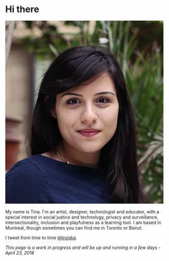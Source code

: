 # Hi there

![image](https://github.com/troiska/troiska.github.io/blob/master/portrait.png)

My name is Tina. I'm an artist, designer, technologist and educator, with a special interest in social justice and technology, privacy and surveillance, intersectionality, inclusion and playfulness as a learning tool. I am based in Montreal, though sometimes you can find me in Toronto or Beirut.

I tweet from time to time [@troiska](https://twitter.com/troiska).

_This page is a work in progress and will be up and running in a few days - April 23, 2018_

